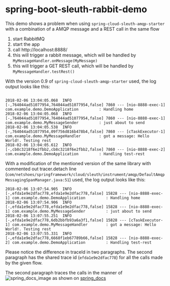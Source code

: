 # spring-boot-sleuth-rabbit-demo

This demo shows a problem when using `spring-cloud-sleuth-amqp-starter` with a combination of a AMQP message and a REST call in the same flow

1. start RabbitMQ
2. start the app
3. call http://localhost:8888/ 
4. this will trigger a rabbit message, which will be handled by `MyMessageHandler.onMessage(MyMessage)`
5. this will trigger a GET REST call, which will be handled by `MyMessageHandler.testRest()`


With the version 0.9 of `spring-cloud-sleuth-amqp-starter` used, the log output looks like this:

```

2018-02-06 13:04:05.068  INFO [-,764044ad51077954,764044ad51077954,false] 7860 --- [nio-8888-exec-1] com.example.demo.DemoApplication         : Handling home
2018-02-06 13:04:05.068  INFO [-,764044ad51077954,764044ad51077954,false] 7860 --- [nio-8888-exec-1] com.example.demo.MyMessageSender         : just about to send
2018-02-06 13:04:05.538  INFO [-,764044ad51077954,09f756d816b478b4,false] 7860 --- [cTaskExecutor-1] com.example.demo.MyMessageHandler        : got a message: Hello World!. Testing rest
2018-02-06 13:04:05.612  INFO [-,cb8c3218f6e2fbb2,cb8c3218f6e2fbb2,false] 7860 --- [nio-8888-exec-2] com.example.demo.DemoApplication         : Handling test-rest
```

With a modification of the mentioned version of the same library with commented out tracer.detach line (`com/netshoes/springframework/cloud/sleuth/instrument/amqp/DefaultAmqpMessagingSpanManager.java:51`) used, the log output looks like this:

```
2018-02-06 13:07:54.905  INFO [-,efda1e9e2dfac778,efda1e9e2dfac778,false] 15828 --- [nio-8888-exec-1] com.example.demo.DemoApplication         : Handling home
2018-02-06 13:07:54.906  INFO [-,efda1e9e2dfac778,efda1e9e2dfac778,false] 15828 --- [nio-8888-exec-1] com.example.demo.MyMessageSender         : just about to send
2018-02-06 13:07:55.251  INFO [-,efda1e9e2dfac778,6db2bbfb93a6a3f1,false] 15828 --- [cTaskExecutor-1] com.example.demo.MyMessageHandler        : got a message: Hello World!. Testing rest
2018-02-06 13:07:55.331  INFO [-,efda1e9e2dfac778,6668f1eb67789b66,false] 15828 --- [nio-8888-exec-2] com.example.demo.DemoApplication         : Handling test-rest
```

Please notice the difference in traceId in two paragraphs.
The second paragraph has the shared trace id (`efda1e9e2dfac778`) for all the calls made by the given flow.

The second paragraph traces the calls in the manner of ![spring_docs_image](https://raw.githubusercontent.com/spring-cloud/spring-cloud-sleuth/master/docs/src/main/asciidoc/images/trace-id.png)
as shown on [spring_docs](https://github.com/spring-cloud/spring-cloud-sleuth)






